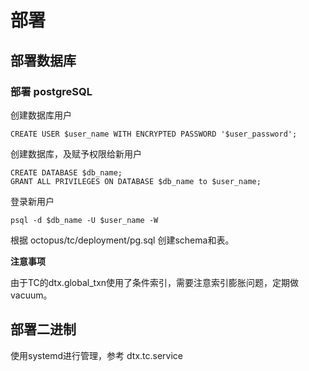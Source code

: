 # 部署



## 部署数据库

### 部署 postgreSQL

创建数据库用户
```
CREATE USER $user_name WITH ENCRYPTED PASSWORD '$user_password';
```

创建数据库，及赋予权限给新用户
```
CREATE DATABASE $db_name;
GRANT ALL PRIVILEGES ON DATABASE $db_name to $user_name;
```

登录新用户
```
psql -d $db_name -U $user_name -W
```


根据 octopus/tc/deployment/pg.sql 创建schema和表。


**注意事项**

由于TC的dtx.global_txn使用了条件索引，需要注意索引膨胀问题，定期做vacuum。



## 部署二进制

使用systemd进行管理，参考 dtx.tc.service
